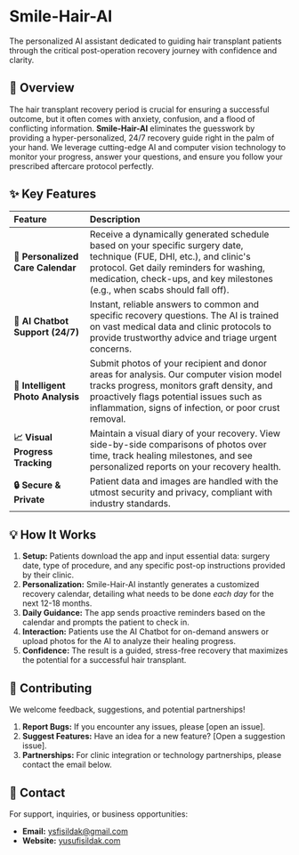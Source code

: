 # Smile-Hair-AI

The personalized AI assistant dedicated to guiding hair transplant patients through the critical post-operation recovery journey with confidence and clarity.

## 🌟 Overview

The hair transplant recovery period is crucial for ensuring a successful outcome, but it often comes with anxiety, confusion, and a flood of conflicting information. **Smile-Hair-AI** eliminates the guesswork by providing a hyper-personalized, 24/7 recovery guide right in the palm of your hand. We leverage cutting-edge AI and computer vision technology to monitor your progress, answer your questions, and ensure you follow your prescribed aftercare protocol perfectly.

## ✨ Key Features

| Feature | Description |
| :--- | :--- |
| **📅 Personalized Care Calendar** | Receive a dynamically generated schedule based on your specific surgery date, technique (FUE, DHI, etc.), and clinic's protocol. Get daily reminders for washing, medication, check-ups, and key milestones (e.g., when scabs should fall off). |
| **🧠 AI Chatbot Support (24/7)** | Instant, reliable answers to common and specific recovery questions. The AI is trained on vast medical data and clinic protocols to provide trustworthy advice and triage urgent concerns. |
| **📸 Intelligent Photo Analysis** | Submit photos of your recipient and donor areas for analysis. Our computer vision model tracks progress, monitors graft density, and proactively flags potential issues such as inflammation, signs of infection, or poor crust removal. |
| **📈 Visual Progress Tracking** | Maintain a visual diary of your recovery. View side-by-side comparisons of photos over time, track healing milestones, and see personalized reports on your recovery health. |
| **🔒 Secure & Private** | Patient data and images are handled with the utmost security and privacy, compliant with industry standards. |

## 💡 How It Works

1.  **Setup:** Patients download the app and input essential data: surgery date, type of procedure, and any specific post-op instructions provided by their clinic.
2.  **Personalization:** Smile-Hair-AI instantly generates a customized recovery calendar, detailing what needs to be done *each day* for the next 12-18 months.
3.  **Daily Guidance:** The app sends proactive reminders based on the calendar and prompts the patient to check in.
4.  **Interaction:** Patients use the AI Chatbot for on-demand answers or upload photos for the AI to analyze their healing progress.
5.  **Confidence:** The result is a guided, stress-free recovery that maximizes the potential for a successful hair transplant.

## 🤝 Contributing

We welcome feedback, suggestions, and potential partnerships!

1.  **Report Bugs:** If you encounter any issues, please [open an issue].
2.  **Suggest Features:** Have an idea for a new feature? [Open a suggestion issue].
3.  **Partnerships:** For clinic integration or technology partnerships, please contact the email below.



## 📧 Contact

For support, inquiries, or business opportunities:

*   **Email:** ysfisildak@gmail.com
*   **Website:** [yusufisildak.com](https://yusufisildak.com/)
